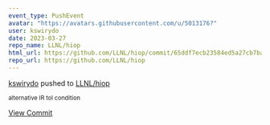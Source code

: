 ```yaml
---
event_type: PushEvent
avatar: "https://avatars.githubusercontent.com/u/5013176?"
user: kswirydo
date: 2023-03-27
repo_name: LLNL/hiop
html_url: https://github.com/LLNL/hiop/commit/65ddf7ecb23584ed5a27cb7baa91424d88d11d7a
repo_url: https://github.com/LLNL/hiop
---
```


<a href='https://github.com/kswirydo' target='_blank'>kswirydo</a> pushed to <a href='https://github.com/LLNL/hiop' target='_blank'>LLNL/hiop</a>

<small>alternative IR tol condition</small>

<a href='https://github.com/LLNL/hiop/commit/65ddf7ecb23584ed5a27cb7baa91424d88d11d7a' target='_blank'>View Commit</a>